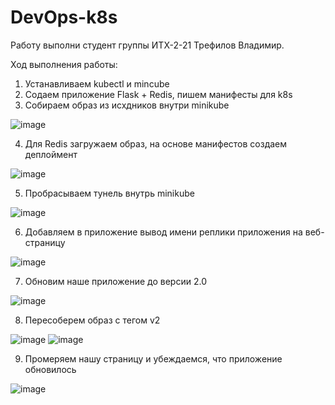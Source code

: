 # DevOps-k8s
Работу выполни студент группы ИТХ-2-21 Трефилов Владимир.

Ход выполнения работы:
1. Устанавливаем kubectl и mincube
2. Содаем приложение Flask + Redis, пишем манифесты для k8s
3. Собираем образ из исхдников внутри minikube

![image](https://github.com/user-attachments/assets/7820f4cf-b81d-4851-9801-a87c41285704)

4. Для Redis загружаем образ, на основе манифестов создаем деплоймент

![image](https://github.com/user-attachments/assets/2b98a0c1-7db8-4c76-8514-f5eeddafca0e)

5. Пробрасываем тунель внутрь minikube

![image](https://github.com/user-attachments/assets/857c5609-dc91-40f6-88d2-6c6672c85777)

6. Добавляем в приложение вывод имени реплики приложения на веб-страницу

![image](https://github.com/user-attachments/assets/773cfa4a-a51b-40f3-abbc-6a5f6280ff75)

7. Обновим наше приложение до версии 2.0

![image](https://github.com/user-attachments/assets/d7d425d1-c69f-4e68-8619-a71358008b4c)

8. Пересоберем образ с тегом v2

![image](https://github.com/user-attachments/assets/03245193-ae9e-4e95-a5bb-32354cad243f)
![image](https://github.com/user-attachments/assets/a210406e-0cf5-4f08-bd90-aedcb7f90a58)

9. Промеряем нашу страницу и убеждаемся, что приложение обновилось

![image](https://github.com/user-attachments/assets/da5b980a-78ed-4965-a003-74bfd214c2c2)
